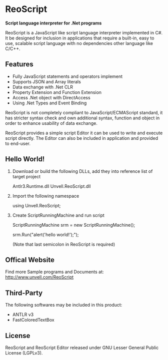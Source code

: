 ReoScript
=========
**Script language interpreter for .Net programs**

ReoScript is a JavaScript like script language interpreter implemented in C#. It be designed for inclusion in applications that require a built-in, easy to use, scalable script language with no dependencies other language like C/C++.

## Features

- Fully JavaScript statements and operators implement
- Supports JSON and Array literals
- Data exchange with .Net CLR
- Property Extension and Function Extension
- Access .Net object with DirectAccess
- Using .Net Types and Event Binding

ReoScript is not completely compliant to JavaScript/ECMAScript standard, it has stricter syntax check and own additional syntax, function and object in order to enhance usability of data exchange. 

ReoScript provides a simple script Editor it can be used to write and execute script directly. The Editor can also be included in application and provided to end-user.

## Hello World!

1. Download or build the following DLLs, add they into reference list of target project

    Antlr3.Runtime.dll
    Unvell.ReoScript.dll

2. Import the following namespace
    
    using Unvell.ReoScript;

3. Create ScriptRunningMachine and run script
    
    ScriptRunningMachine srm = new ScriptRunningMachine();
    
    srm.Run("alert('hello world!');");

    (Note that last semicolon in ReoScript is required)

## Offical Website
   Find more Sample programs and Documents at:
   http://www.unvell.com/ReoScript

## Third-Party

The following softwares may be included in this product:

- ANTLR v3
- FastColoredTextBox

## License

ReoScript and ReoScript Editor released under GNU Lesser General Public License (LGPLv3).

